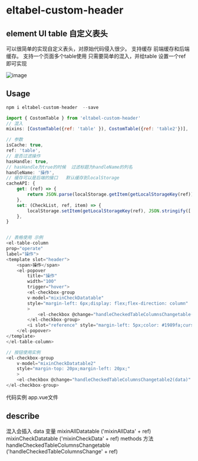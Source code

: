 
eltabel-custom-header
==========
## element UI table 自定义表头
可以很简单的实现自定义表头，对原始代码侵入很少。
支持缓存  前端缓存和后端缓存。
支持一个页面多个table使用
只需要简单的混入，并给table 设置一个ref 即可实现

![image](https://hiishoposs.oss-cn-shanghai.aliyuncs.com/21A8BYm603/DiagTreatFiles/98adc0e581140275c61c3a116d26cd75.jpg)

## Usage
```js
npm i eltabel-custom-header  --save

import { CostomTable } from 'eltabel-custom-header'
// 混入
mixins: [CostomTable({ref: 'table' }), CostomTable({ref: 'table2'})],

// 参数
isCache: true,
ref: 'table',
// 是否过滤操作
hasHandle: true,
// hasHandle为true的时候  过滤标题为handleName的列名
handleName: '操作',
// 缓存可以是后端的接口   默认缓存到localStorage  
cacheAPI: {
    get: (ref) => {
        return JSON.parse(localStorage.getItem(getLocalStorageKey(ref)))
    },
    set: (CheckList, ref, item) => {
        localStorage.setItem(getLocalStorageKey(ref), JSON.stringify([...CheckList]))
    },
}


// 表格使用 示例
<el-table-column
prop="operate"
label="操作">
<template slot="header">
    <span>操作</span>
    <el-popover
        title="操作"
        width="100"
        trigger="hover">
        <el-checkbox-group 
        v-model="mixinCheckDatatable"
        style="margin-left: 6px;display: flex;flex-direction: column"
        >
            <el-checkbox @change="handleCheckedTableColumnsChangetable(data)" v-for="data in mixinAllDatatable" :label="data.id" :key="data.id">{{ data.label }}</el-checkbox>
        </el-checkbox-group>
        <i slot="reference" style="margin-left: 5px;color: #1989fa;cursor: pointer;" class="el-icon-s-tools"></i>
    </el-popover>
</template>
</el-table-column>

// 按钮使用实例
<el-checkbox-group 
    v-model="mixinCheckDatatable2"
    style="margin-top: 20px;margin-left: 20px;"
    >
    <el-checkbox @change="handleCheckedTableColumnsChangetable2(data)"  v-for="data in mixinAllDatatable2" :label="data.id" :key="data.id">{{ data.label }}</el-checkbox>
</el-checkbox-group>
```
代码实例 app.vue文件

## describe
混入会插入
data 变量
        mixinAllDatatable ('mixinAllData' + ref)
        mixinCheckDatatable  ('mixinCheckData' + ref)
methods 方法
handleCheckedTableColumnsChangetable ('handleCheckedTableColumnsChange' + ref)